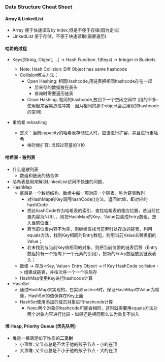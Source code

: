 ### Data Structure Cheat Sheet

#### Array & LinkedList
- Array 便于快速读取by index,但是不便于存储(因为定长)
- LinkedList 便于存储，不便于快速读取(需要遍历)

#### 哈希的过程

- Keys(String, Object, ...) -> Hash Function: f(Keys) -> Integer in Buckets
    - Note: Hash Collision: Diff Object has same hashcode
    - Collision解决方法：
        - Open Hashing: 相同Hashcode,用链表把相同hashcode存在一起
            - 后来存的数据放在表头
            - 查询时需要遍历链表
        - Close Hashing: 相同的hashcode,放到下一个空闲空间中 (用的不多-使用起来容易造成冲突 - 因为相同的那个object会占用别的hashcode的空间)

- 重哈希 rehashing
    - 定义：当前capacity的哈希表存储过大时，应该进行扩容，并且进行重哈希
        - 啥时候扩容: 当超过容量的1/10

#### 哈希表 - 散列表
- 什么是散列表
    - 数组和链表的结合体
- 哈希表是用来解决LinkedList访问不快速的问题，
- HashMap
    - 底层是一个数组结构，数组中每一项对应一个链表，称为链表散列
        - 对HashMap的Key调用hashCode()方法，返回int值，即对应的hashCode
        - 把此hashCode作为哈希表的索引，查找哈希表的相应位置，若当前位置内容为NULL，则把HashMap的Key、Value包装成Entry数组，放入当前位置；
        - 若当前位置内容不为空，则继续查找当前索引处存放的链表，利用equals方法，找到Key相同的Entry数组，则用当前Value去替换旧的Value；
        - 若未找到与当前Key值相同的对象，则把当前位置的链表后移（Entry数组持有一个指向下一个元素的引用），把新的Entry数组放到链表表头；
    - 数组 -> 存放<Key, Value> Entry Object -> if Key HashCode collision -> 组建成链表，并按次序一个一个往后存
    - HashMap使用Key进行hashcode计算 
- HashSet
    - 通过HashMap来实现的，在实现hashset时，保证HashMap中Value为常量，HashSet的值保存在Key上面
    - HashSet使用添加的成员对象进行hashcode计算
        - Note:两个对象的hashcode可能会相同，这时就需要用equals方法对两个对象内容进行比较 - 如果还是相同那么认为重复不加入

#### 堆 Heap, Priority Queue (优先队列)
- 堆是一棵满足如下性质的**二叉树**
    - 小顶堆: 父节点总是不大于他的孩子节点 - 小的在顶
    - 大顶堆: 父节点总是不小于他的孩子节点 - 大的在顶
- 